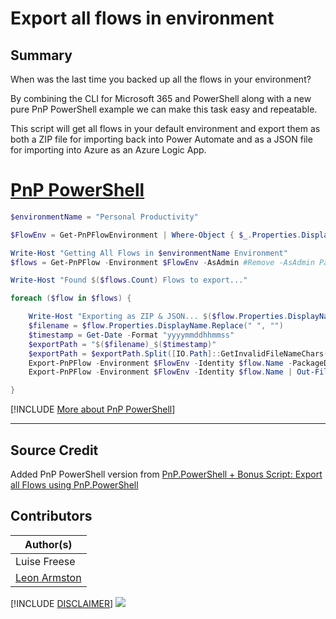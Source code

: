 

# Export all flows in environment

## Summary

When was the last time you backed up all the flows in your environment?

By combining the CLI for Microsoft 365 and PowerShell along with a new pure PnP PowerShell example we can make this task easy and repeatable.

This script will get all flows in your default environment and export them as both a ZIP file for importing back into Power Automate and as a JSON file for importing into Azure as an Azure Logic App.


# [PnP PowerShell](#tab/pnpps)
```powershell
$environmentName = "Personal Productivity"

$FlowEnv = Get-PnPFlowEnvironment | Where-Object { $_.Properties.DisplayName -eq $environmentName }

Write-Host "Getting All Flows in $environmentName Environment"
$flows = Get-PnPFlow -Environment $FlowEnv -AsAdmin #Remove -AsAdmin Parameter to only target Flows you have permission to access

Write-Host "Found $($flows.Count) Flows to export..."

foreach ($flow in $flows) {

    Write-Host "Exporting as ZIP & JSON... $($flow.Properties.DisplayName)"
    $filename = $flow.Properties.DisplayName.Replace(" ", "")
    $timestamp = Get-Date -Format "yyyymmddhhmmss"
    $exportPath = "$($filename)_$($timestamp)"
    $exportPath = $exportPath.Split([IO.Path]::GetInvalidFileNameChars()) -join '_'
    Export-PnPFlow -Environment $FlowEnv -Identity $flow.Name -PackageDisplayName $flow.Properties.DisplayName -AsZipPackage -OutPath "$exportPath.zip" -Force
    Export-PnPFlow -Environment $FlowEnv -Identity $flow.Name | Out-File "$exportPath.json"

}

```
[!INCLUDE [More about PnP PowerShell](../../docfx/includes/MORE-PNPPS.md)]
***

## Source Credit

Added PnP PowerShell version from [PnP.PowerShell + Bonus Script: Export all Flows using PnP.PowerShell](https://www.leonarmston.com/2021/01/testing-out-the-new-power-automate-flow-commands-in-pnp-powershell-bonus-script-export-all-flows-using-pnp-powershell/)
## Contributors

| Author(s) |
|-----------|
| Luise Freese |
| [Leon Armston](https://github.com/LeonArmston) |

[!INCLUDE [DISCLAIMER](../../docfx/includes/DISCLAIMER.md)]
<img src="https://m365-visitor-stats.azurewebsites.net/script-samples/scripts/flow-export-all-flows-in-environment" aria-hidden="true" />

